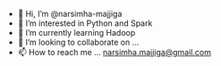 - 👋 Hi, I’m @narsimha-majjiga
- 👀 I’m interested in Python and Spark
- 🌱 I’m currently learning Hadoop
- 💞️ I’m looking to collaborate on ...
- 📫 How to reach me ... narsimha.majjiga@gmail.com

<!---
narsimha-majjiga/narsimha-majjiga is a ✨ special ✨ repository because its `README.md` (this file) appears on your GitHub profile.
You can click the Preview link to take a look at your changes.
--->
